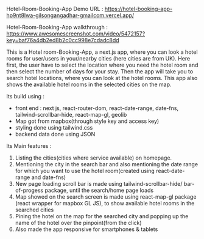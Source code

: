 Hotel-Room-Booking-App Demo URL : https://hotel-booking-app-hp9nt8lwa-gilsongangadhar-gmailcom.vercel.app/

Hotel-Room-Booking-App walkthrough : https://www.awesomescreenshot.com/video/5472157?key=baf76a4db2ed8b2c0cc998e7cdadc8dd

This is a Hotel room-Booking-App, a next.js app, where you can look a hotel rooms for user/users in your/nearby cities (here cities are from UK). Here first, the user have to select the location where you need the hotel room and then select the number of days for your stay. Then the app will take you to search hotel locations, where you can look at the hotel rooms. This app also shows the available hotel rooms in the selected cities on the map.

Its build using : 

* front end : next js, react-router-dom, react-date-range, date-fns, tailwind-scrollbar-hide, react-map-gl, geolib
* Map got from mapbox(through style key and access key)
* styling done using tailwind.css
* backend data done using JSON

Its Main features : 

1. Listing the cities(cities where service available) on homepage. 
2. Mentioning the city in the search bar and also mentioning the date range for which you want to use the hotel room(created using react-date-range and date-fns)
3. New page loading scroll bar is made using tailwind-scrollbar-hide/ bar-of-progess package, until the search/home page loads
4. Map showed on the search screen is made using react-map-gl package (react wrapper for mapbox GL JS), to show available hotel rooms in the searched cities
5. Pining the hotel on the map for the searched city and popping up the name of the hotel over the pinpoint(from the click)  
6. Also made the app responsive for smartphones & tablets 

